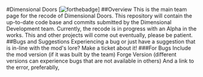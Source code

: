 #Dimensional Doors [![forthebadge](http://forthebadge.com/images/badges/designed-in-etch-a-sketch.svg)]
##Overview
This is the main team page for the recode of Dimensional Doors. This repository will contain the up-to-date code base and commits submitted by the Dimensional Development team. Currently, the recode is in progress with an Alpha in the works. This and other projects will come out eventually, please be patient.
##Bugs and Suggestions
Experiencing a bug or just have a suggestion that is in-line with the mod's lore? Make a ticket about it!
###For Bugs
Include the mod version (if it was built by the team)
Forge Version (different versions can experience bugs that are not available in others)
And a link to the error, preferablly, 

